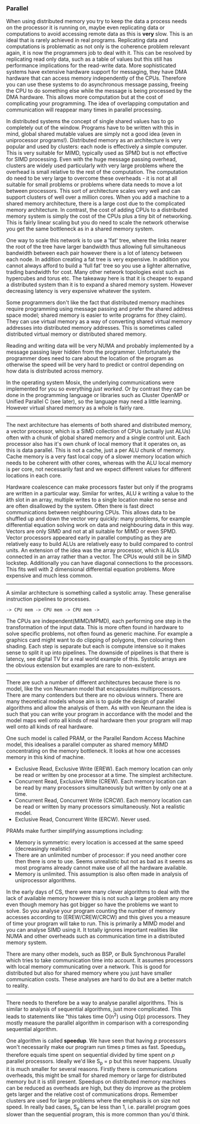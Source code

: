 ### Parallel

When using distributed memory you try to keep the data a process needs on the
processor it is running on, maybe even replicating data or computations to avoid
accessing remote data as this is **very** slow. This is an ideal that is rarely
achieved in real programs. Replicating data and computations is problematic as
not only is the coherence problem relevant again, it is now the programmers job
to deal with it. This can be resolved by replicating read only data, such as a
table of values but this still has performance implications for the read-write
data. More sophisticated systems have extensive hardware support for messaging,
they have DMA hardware that can access memory independently of the CPUs.
Therefore you can use these systems to do asynchronous message passing, freeing
the CPU to do something else while the message is being processed by the DMA
hardware. This allows more computation but at the cost of complicating your
programming. The idea of overlapping computation and communication will reappear
many times in parallel processing.

In distributed systems the concept of single shared values has to go completely
out of the window. Programs have to be written with this in mind, global shared
mutable values are simply not a good idea (even in uniprocessor programs!).
Distributed memory as an architecture is very popular and used by clusters: each
node is effectively a simple computer. This is very suitable for MIMD, typically
used as SPMD but is not effective for SIMD processing. Even with the huge
message passing overhead, clusters are widely used particularly with very large
problems where the overhead is small relative to the rest of the computation.
The computation do need to be very large to overcome these overheads - it is not
at all suitable for small problems or problems where data needs to move a lot
between processors. This sort of architecture scales very well and can support
clusters of well over a million cores. When you add a machine to a shared memory
architecture, there is a large cost due to the complicated memory architecture.
In contrast, the cost of adding CPUs to a distributed memory system is simply
the cost of the CPUs plus a tiny bit of networking. This is fairly linear
scaling but you do need to scale the network otherwise you get the same
bottleneck as in a shared memory system.

One way to scale this network is to use a 'fat' tree, where the links nearer the
root of the tree have larger bandwidth thus allowing full simultaneous bandwidth
between each pair however there is a lot of latency between each node. In
addition creating a fat tree is very expensive. In addition you cannot always
afford to build a 'full fat' tree so you use a lighter alternative, trading
bandwidth for cost. Many other network topologies exist such as hypercubes and
torus etc. The takeaway here is that it is cheaper to expand a distributed
system than it is to expand a shared memory system. However decreasing latency
is very expensive whatever the system.

Some programmers don't like the fact that distributed memory machines require
programming using message passing and prefer the shared address space model;
shared memory is easier to write programs for (they claim). They can use virtual
memory as a way of converting shared virtual memory addresses into distributed
memory addresses. This is sometimes called distributed virtual memory or
distributed shared memory. 

Reading and writing data will be very NUMA and probably implemented by a message
passing layer hidden from the programmer. Unfortunately the programmer does need
to care about the location of the program as otherwise the speed will be very
hard to predict or control depending on how data is distributed across memory.

In the operating system Mosix, the underlying communications were implemented
for you so everything *just worked*. Or by contrast they can be done in the
programming language or libraries such as Cluster OpenMP or Unified Parallel C
(see later), so the language may need a little learning. However virtual shared
memory as a whole is fairly rare.

---

The next architecture has elements of both shared and distributed memory, a
vector processor, which is a SIMD collection of CPUs (actually just ALUs) often
with a chunk of global shared memory and a single control unit. Each processor
also has it's own chunk of local memory that it operates on, as this is data
parallel. This is not a cache, just a per ALU chunk of memory. Cache memory is a
very fast local copy of a slower memory location which needs to be coherent with
other cores, whereas with the ALU local memory is per core, not necessarily fast
and we expect different values for different locations in each core.

Hardware coalescence can make processors faster but only if the programs are
written in a particular way. Similar for writes, ALU *k* writing a value to the
*k*th slot in an array, multiple writes to a single location make no sense and are
often disallowed by the system. Often there is fast direct communications
between neighbouring CPUs. This allows data to be shuffled up and down the
vector very quickly: many problems, for example differential equation solving
work on data and neighbouring data in this way. Vectors are only SIMD and not at
all suitable for MIMD or even SPMD. Vector processors appeared early in parallel
computing as they are relatively easy to build ALUs are relatively easy to build
compared to control units. An extension of the idea was the array processor,
which is ALUs connected in an array rather than a vector. The CPUs would still
be in SIMD lockstep. Additionally you can have diagonal connections to the
processors. This fits well with 2 dimensional differential equation problems.
More expensive and much less common.

---

A similar architecture is something called a systolic array. These generalise
instruction pipelines to processes.

`-> CPU mem -> CPU mem -> CPU mem ->`

The CPUs are independent(MIMD/MPMD), each performing one step in the
transformation of the input data. This is more often found in hardware to solve
specific problems, not often found as generic machine. For example a graphics
card might want to do clipping of polygons, then colouring then shading. Each
step is separate but each is compute intensive so it makes sense to split it up
into pipelines. The downside of pipelines is that there is latency, see digital
TV for a real world example of this. Systolic arrays are the obvious extension
but examples are rare to non-existent.

---

There are such a number of different architectures because there is no model,
like the von Neumann model that encapsulates multiprocessors. There are many
contenders but there are no obvious winners. There are many theoretical models
whose aim is to guide the design of parallel algorithms and allow the analysis
of them. As with von Neumann the idea is such that you can write your program in
accordance with the model and the model maps well onto all kinds of real
hardware then your program will map well onto all kinds of real hardware.

One such model is called PRAM, or the Parallel Random Access Machine model, this
idealises a parallel computer as shared memory MIMD concentrating on the memory
bottleneck. It looks at how one accesses memory in this kind of machine.

- Exclusive Read, Exclusive Write (EREW). Each memory location can only be read
    or written by one processor at a time. The simplest architecture.
- Concurrent Read, Exclusive Write (CREW). Each memory location can be read by
    many processors simultaneously but written by only one at a time.
- Concurrent Read, Concurrent Write (CRCW). Each memory location can be read or
    written by many processors simultaneously. Not a realistic model.
- Exclusive Read, Concurrent Write (ERCW). Never used.

PRAMs make further simplifying assumptions including:

- Memory is symmetric: every location is accessed at the same speed
    (decreasingly realistic)
- There are an unlimited number of processor: if you need another core then
    there is one to use. Seems unrealistic but not as bad as it seems as most
    programs already cannot make use of all the hardware available.
- Memory is unlimited. This assumption is also often made in analysis of
    uniprocessor algorithms.

In the early days of CS, there were many clever algorithms to deal with the lack
of available memory however this is not such a large problem any more even
though memory has got bigger so have the problems we want to solve. So you
analyse your program counting the number of memory accesses according to
(EREW/CREW/CRCW) and this gives you a measure of time your program will take to
run. This is primarily a MIMD model and you can analyse SIMD using it. It
totally ignores important realities like NUMA and other overheads such as
communication time in a distributed memory system.

There are many other models, such as BSP, or Bulk Synchronous Parallel which
tries to take communication time into account. It assumes processors with local
memory communicating over a network. This is good for distributed but also for
shared memory where you just have smaller communication costs. These analyses
are hard to do but are a better match to reality. 

---

There needs to therefore be a way to analyse parallel algorithms. This is
similar to analysis of sequential algorithms, just more complicated. This leads
to statements like "this takes time O(n<sup>2</sup>) using O(p) processors. They
mostly measure the parallel algorithm in comparison with a corresponding
sequential algorithm.

One algorithm is called **speedup**. We have seen that having *p* processors
won't necessarily make our program run times *p* times as fast.
Speedup<sub>p</sub> therefore equals time spent on sequential divided by time
spent on *p* parallel processors. Ideally we'd like S<sub>p</sub> = p but this
never happens. Usually it is much smaller for several reasons. Firstly there is
communications overheads, this might be small for shared memory or large for
distributed memory but it is still present. Speedups on distributed memory
machines can be reduced as overheads are high, but they do improve as the
problem gets larger and the relative cost of communications drops. Remember
clusters are used for large problems where the emphasis is on size not speed. In
really bad cases, S<sub>p</sub> can be less than 1, i.e. parallel program goes
slower than the sequential program, this is more common than you'd think.
